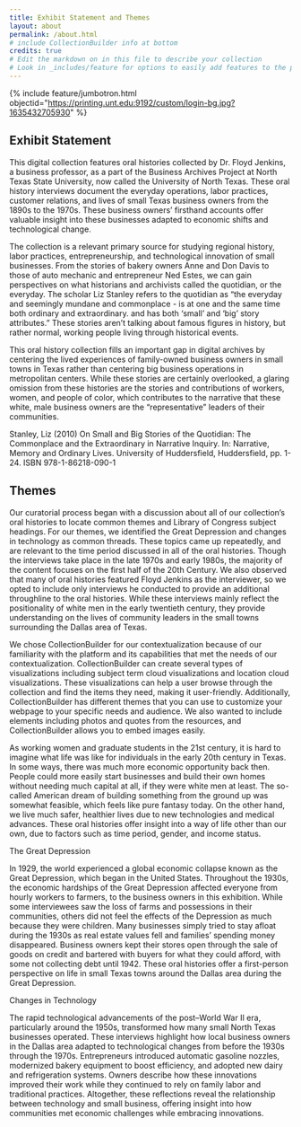 ```yaml
---
title: Exhibit Statement and Themes
layout: about
permalink: /about.html
# include CollectionBuilder info at bottom
credits: true
# Edit the markdown on in this file to describe your collection
# Look in _includes/feature for options to easily add features to the page
---
```


{% include feature/jumbotron.html objectid="https://printing.unt.edu:9192/custom/login-bg.jpg?1635432705930" %}

## Exhibit Statement

  This digital collection features oral histories collected by Dr. Floyd Jenkins, a business professor, as a part of the Business Archives Project at North Texas State University, now called the University of North Texas. These oral history interviews document the everyday operations, labor practices, customer relations, and lives of small Texas business owners from the 1890s to the 1970s. These business owners’ firsthand accounts offer valuable insight into these businesses adapted to economic shifts and technological change. 

  The collection is a relevant primary source for studying regional history, labor practices, entrepreneurship, and technological innovation of small businesses. From the stories of bakery owners Anne and Don Davis to those of auto mechanic and entrepreneur Ned Estes, we can gain perspectives on what historians and archivists called the quotidian, or the everyday. The scholar Liz Stanley refers to the quotidian as “the everyday and seemingly mundane and commonplace - is at one and the same time both ordinary and extraordinary. and has both ‘small’ and ‘big’ story attributes.” These stories aren’t talking about famous figures in history, but rather normal, working people living through historical events. 

  This oral history collection fills an important gap in digital archives by centering the lived experiences of family-owned business owners in small towns in Texas rather than centering big business operations in metropolitan centers. While these stories are certainly overlooked, a glaring omission from these histories are the stories and contributions of workers, women, and people of color, which contributes to the narrative that these white, male business owners are the “representative” leaders of their communities. 

Stanley, Liz (2010) On Small and Big Stories of the Quotidian: The Commonplace and the Extraordinary in Narrative Inquiry. In: Narrative, Memory and Ordinary Lives. University of Huddersfield, Huddersfield, pp. 1-24. ISBN 978-1-86218-090-1 

## Themes

  Our curatorial process began with a discussion about all of our collection’s oral histories to locate common themes and Library of Congress subject headings. For our themes, we identified the Great Depression and changes in technology as common threads. These topics came up repeatedly, and are relevant to the time period discussed in all of the oral histories. Though the interviews take place in the late 1970s and early 1980s, the majority of the content focuses on the first half of the 20th Century. We also observed that many of oral histories featured Floyd Jenkins as the interviewer, so we opted to include only interviews he conducted to provide an additional throughline to the oral histories. While these interviews mainly reflect the positionality of white men in the early twentieth century, they provide understanding on the lives of community leaders in the small towns surrounding the Dallas area of Texas.

  We chose CollectionBuilder for our contextualization because of our familiarity with the platform and its capabilities that met the needs of our contextualization. CollectionBuilder can create several types of visualizations including subject term cloud visualizations and location cloud visualizations. These visualizations can help a user browse through the collection and find the items they need, making it user-friendly. Additionally, CollectionBuilder has different themes that you can use to customize your webpage to your specific needs and audience. We also wanted to include elements including photos and quotes from the resources, and CollectionBuilder allows you to embed images easily. 

  As working women and graduate students in the 21st century, it is hard to imagine what life was like for individuals in the early 20th century in Texas. In some ways, there was much more economic opportunity back then. People could more easily start businesses and build their own homes without needing much capital at all, if they were white men at least. The so-called American dream of building something from the ground up was somewhat feasible, which feels like pure fantasy today. On the other hand, we live much safer, healthier lives due to new technologies and medical advances. These oral histories offer insight into a way of  life other than our own, due to factors such as time period, gender, and income status.  


The Great Depression

  In 1929, the world experienced a global economic collapse known as the Great Depression, which began in the United States. Throughout the 1930s, the economic hardships of the Great Depression affected everyone from hourly workers to farmers, to the business owners in this exhibition. While some interviewees saw the loss of farms and possessions in their communities, others did not feel the effects of the Depression as much because they were children. Many businesses simply tried to stay afloat during the 1930s as real estate values fell and families’ spending money disappeared. Business owners kept their stores open through the sale of goods on credit and bartered with buyers for what they could afford, with some not collecting debt until 1942. These oral histories offer a first-person perspective on life in small Texas towns around the Dallas area during the Great Depression. 


Changes in Technology

  The rapid technological advancements of the post–World War II era, particularly around the 1950s, transformed how many small North Texas businesses operated. These interviews highlight how local business owners in the Dallas area adapted to technological changes from before the 1930s through the 1970s. Entrepreneurs introduced automatic gasoline nozzles, modernized bakery equipment to boost efficiency, and adopted new dairy and refrigeration systems. Owners describe how these innovations improved their work while they continued to rely on family labor and traditional practices. Altogether, these reflections reveal the relationship between technology and small business, offering insight into how communities met economic challenges while embracing innovations. 
